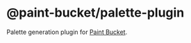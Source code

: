 # @paint-bucket/palette-plugin

Palette generation plugin for [Paint Bucket](https://github.com/smikhalevski/paint-bucket/).
